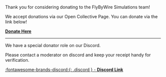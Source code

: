Thank you for considering donating to the FlyByWire Simulations team!

We accept donations via our Open Collective Page. You can donate via the link below!

[**Donate Here**](https://opencollective.com/flybywire)

---

We have a special donator role on our Discord.

Please contact a moderator on discord and keep your receipt handy for verification.

[:fontawesome-brands-discord:{: .discord } - **Discord Link**](https://discord.gg/flybywire)
